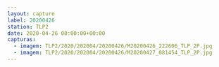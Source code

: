 ```yaml
---
layout: capture
label: 20200426
station: TLP2
date: 2020-04-26 00:00:00+00:00
capturas:
  - imagem: TLP2/2020/202004/20200426/M20200426_222606_TLP_2P.jpg
  - imagem: TLP2/2020/202004/20200426/M20200427_081454_TLP_2P.jpg
---
```

